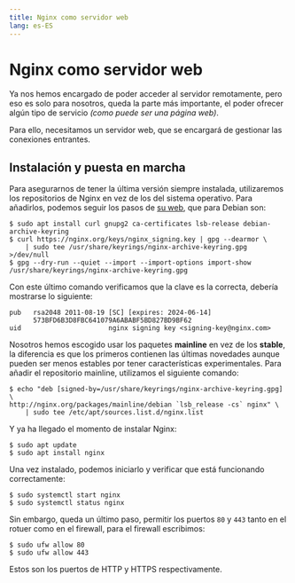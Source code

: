 ```yaml
---
title: Nginx como servidor web
lang: es-ES
---
```


# Nginx como servidor web

Ya nos hemos encargado de poder acceder al servidor remotamente, pero eso es solo para nosotros, queda la parte más importante, el poder ofrecer algún tipo de servicio *(como puede ser una página web)*.

Para ello, necesitamos un servidor web, que se encargará de gestionar las conexiones entrantes.

## Instalación y puesta en marcha

Para asegurarnos de tener la última versión siempre instalada, utilizaremos los repositorios de Nginx en vez de los del sistema operativo. Para añadirlos, podemos seguir los pasos de [su web](https://nginx.org/en/linux_packages.html#Debian), que para Debian son:

```
$ sudo apt install curl gnupg2 ca-certificates lsb-release debian-archive-keyring
$ curl https://nginx.org/keys/nginx_signing.key | gpg --dearmor \
    | sudo tee /usr/share/keyrings/nginx-archive-keyring.gpg >/dev/null
$ gpg --dry-run --quiet --import --import-options import-show /usr/share/keyrings/nginx-archive-keyring.gpg
```

Con este último comando verificamos que la clave es la correcta, debería mostrarse lo siguiente:
```
pub   rsa2048 2011-08-19 [SC] [expires: 2024-06-14]
      573BFD6B3D8FBC641079A6ABABF5BD827BD9BF62
uid                      nginx signing key <signing-key@nginx.com>
```

Nosotros hemos escogido usar los paquetes **mainline** en vez de los **stable**, la diferencia es que los primeros contienen las últimas novedades aunque pueden ser menos estables por tener características experimentales. Para añadir el repositorio mainline, utilizamos el siguiente comando:

```
$ echo "deb [signed-by=/usr/share/keyrings/nginx-archive-keyring.gpg] \
http://nginx.org/packages/mainline/debian `lsb_release -cs` nginx" \
    | sudo tee /etc/apt/sources.list.d/nginx.list

```

Y ya ha llegado el momento de instalar Nginx:

```
$ sudo apt update
$ sudo apt install nginx
```

Una vez instalado, podemos iniciarlo y verificar que está funcionando correctamente:

```
$ sudo systemctl start nginx
$ sudo systemctl status nginx
```

Sin embargo, queda un último paso, permitir los puertos `80` y `443` tanto en el rotuer como en el firewall, para el firewall escribimos:

```
$ sudo ufw allow 80
$ sudo ufw allow 443
```

Estos son los puertos de HTTP y HTTPS respectivamente.